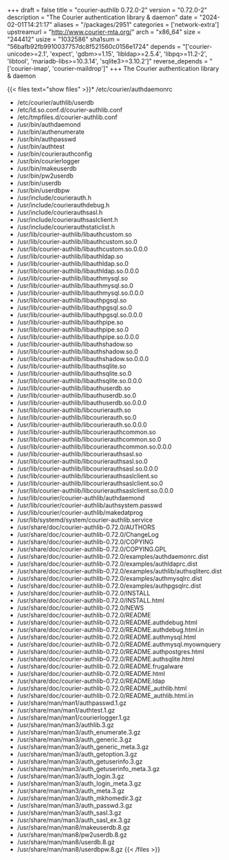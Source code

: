 +++
draft = false
title = "courier-authlib 0.72.0-2"
version = "0.72.0-2"
description = "The Courier authentication library & daemon"
date = "2024-02-01T14:21:17"
aliases = "/packages/2951"
categories = ['network-extra']
upstreamurl = "http://www.courier-mta.org/"
arch = "x86_64"
size = "244412"
usize = "1032586"
sha1sum = "56bafb92fb9910037757dc8f521560c0156e1724"
depends = "['courier-unicode>=2.1', 'expect', 'gdbm>=1.15', 'libldap>=2.5.4', 'libpq>=11.2-2', 'libtool', 'mariadb-libs>=10.3.14', 'sqlite3>=3.10.2']"
reverse_depends = "['courier-imap', 'courier-maildrop']"
+++
The Courier authentication library & daemon

{{< files text="show files" >}}* /etc/courier/authdaemonrc
* /etc/courier/authlib/userdb
* /etc/ld.so.conf.d/courier-authlib.conf
* /etc/tmpfiles.d/courier-authlib.conf
* /usr/bin/authdaemond
* /usr/bin/authenumerate
* /usr/bin/authpasswd
* /usr/bin/authtest
* /usr/bin/courierauthconfig
* /usr/bin/courierlogger
* /usr/bin/makeuserdb
* /usr/bin/pw2userdb
* /usr/bin/userdb
* /usr/bin/userdbpw
* /usr/include/courierauth.h
* /usr/include/courierauthdebug.h
* /usr/include/courierauthsasl.h
* /usr/include/courierauthsaslclient.h
* /usr/include/courierauthstaticlist.h
* /usr/lib/courier-authlib/libauthcustom.so
* /usr/lib/courier-authlib/libauthcustom.so.0
* /usr/lib/courier-authlib/libauthcustom.so.0.0.0
* /usr/lib/courier-authlib/libauthldap.so
* /usr/lib/courier-authlib/libauthldap.so.0
* /usr/lib/courier-authlib/libauthldap.so.0.0.0
* /usr/lib/courier-authlib/libauthmysql.so
* /usr/lib/courier-authlib/libauthmysql.so.0
* /usr/lib/courier-authlib/libauthmysql.so.0.0.0
* /usr/lib/courier-authlib/libauthpgsql.so
* /usr/lib/courier-authlib/libauthpgsql.so.0
* /usr/lib/courier-authlib/libauthpgsql.so.0.0.0
* /usr/lib/courier-authlib/libauthpipe.so
* /usr/lib/courier-authlib/libauthpipe.so.0
* /usr/lib/courier-authlib/libauthpipe.so.0.0.0
* /usr/lib/courier-authlib/libauthshadow.so
* /usr/lib/courier-authlib/libauthshadow.so.0
* /usr/lib/courier-authlib/libauthshadow.so.0.0.0
* /usr/lib/courier-authlib/libauthsqlite.so
* /usr/lib/courier-authlib/libauthsqlite.so.0
* /usr/lib/courier-authlib/libauthsqlite.so.0.0.0
* /usr/lib/courier-authlib/libauthuserdb.so
* /usr/lib/courier-authlib/libauthuserdb.so.0
* /usr/lib/courier-authlib/libauthuserdb.so.0.0.0
* /usr/lib/courier-authlib/libcourierauth.so
* /usr/lib/courier-authlib/libcourierauth.so.0
* /usr/lib/courier-authlib/libcourierauth.so.0.0.0
* /usr/lib/courier-authlib/libcourierauthcommon.so
* /usr/lib/courier-authlib/libcourierauthcommon.so.0
* /usr/lib/courier-authlib/libcourierauthcommon.so.0.0.0
* /usr/lib/courier-authlib/libcourierauthsasl.so
* /usr/lib/courier-authlib/libcourierauthsasl.so.0
* /usr/lib/courier-authlib/libcourierauthsasl.so.0.0.0
* /usr/lib/courier-authlib/libcourierauthsaslclient.so
* /usr/lib/courier-authlib/libcourierauthsaslclient.so.0
* /usr/lib/courier-authlib/libcourierauthsaslclient.so.0.0.0
* /usr/lib/courier/courier-authlib/authdaemond
* /usr/lib/courier/courier-authlib/authsystem.passwd
* /usr/lib/courier/courier-authlib/makedatprog
* /usr/lib/systemd/system/courier-authlib.service
* /usr/share/doc/courier-authlib-0.72.0/AUTHORS
* /usr/share/doc/courier-authlib-0.72.0/ChangeLog
* /usr/share/doc/courier-authlib-0.72.0/COPYING
* /usr/share/doc/courier-authlib-0.72.0/COPYING.GPL
* /usr/share/doc/courier-authlib-0.72.0/examples/authdaemonrc.dist
* /usr/share/doc/courier-authlib-0.72.0/examples/authldaprc.dist
* /usr/share/doc/courier-authlib-0.72.0/examples/authlib/authsqliterc.dist
* /usr/share/doc/courier-authlib-0.72.0/examples/authmysqlrc.dist
* /usr/share/doc/courier-authlib-0.72.0/examples/authpgsqlrc.dist
* /usr/share/doc/courier-authlib-0.72.0/INSTALL
* /usr/share/doc/courier-authlib-0.72.0/INSTALL.html
* /usr/share/doc/courier-authlib-0.72.0/NEWS
* /usr/share/doc/courier-authlib-0.72.0/README
* /usr/share/doc/courier-authlib-0.72.0/README.authdebug.html
* /usr/share/doc/courier-authlib-0.72.0/README.authdebug.html.in
* /usr/share/doc/courier-authlib-0.72.0/README.authmysql.html
* /usr/share/doc/courier-authlib-0.72.0/README.authmysql.myownquery
* /usr/share/doc/courier-authlib-0.72.0/README.authpostgres.html
* /usr/share/doc/courier-authlib-0.72.0/README.authsqlite.html
* /usr/share/doc/courier-authlib-0.72.0/README.frugalware
* /usr/share/doc/courier-authlib-0.72.0/README.html
* /usr/share/doc/courier-authlib-0.72.0/README.ldap
* /usr/share/doc/courier-authlib-0.72.0/README_authlib.html
* /usr/share/doc/courier-authlib-0.72.0/README_authlib.html.in
* /usr/share/man/man1/authpasswd.1.gz
* /usr/share/man/man1/authtest.1.gz
* /usr/share/man/man1/courierlogger.1.gz
* /usr/share/man/man3/authlib.3.gz
* /usr/share/man/man3/auth_enumerate.3.gz
* /usr/share/man/man3/auth_generic.3.gz
* /usr/share/man/man3/auth_generic_meta.3.gz
* /usr/share/man/man3/auth_getoption.3.gz
* /usr/share/man/man3/auth_getuserinfo.3.gz
* /usr/share/man/man3/auth_getuserinfo_meta.3.gz
* /usr/share/man/man3/auth_login.3.gz
* /usr/share/man/man3/auth_login_meta.3.gz
* /usr/share/man/man3/auth_meta.3.gz
* /usr/share/man/man3/auth_mkhomedir.3.gz
* /usr/share/man/man3/auth_passwd.3.gz
* /usr/share/man/man3/auth_sasl.3.gz
* /usr/share/man/man3/auth_sasl_ex.3.gz
* /usr/share/man/man8/makeuserdb.8.gz
* /usr/share/man/man8/pw2userdb.8.gz
* /usr/share/man/man8/userdb.8.gz
* /usr/share/man/man8/userdbpw.8.gz
{{< /files >}}
